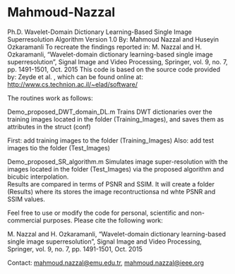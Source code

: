 # Mahmoud-Nazzal
Ph.D.
Wavelet-Domain Dictionary Learning-Based Single Image Superresolution Algorithm
Version 1.0
By: Mahmoud Nazzal and Huseyin Ozkaramanli
To recreate the findings reported in: 
M. Nazzal and H. Ozkaramanli, “Wavelet-domain dictionary learning-based single  image superresolution”, Signal Image and Video Processing, 
Springer, vol.  9, no. 7, pp. 1491-1501, Oct. 2015
This code is based on the source code provided by: Zeyde et al. , which can be found online at: http://www.cs.technion.ac.il/~elad/software/

The routines work as follows:

Demo_proposed_DWT_domain_DL.m
Trains DWT dictionaries over the training images located in the folder (Training_Images), and saves them as attributes in the struct (conf)

First: add training images to the folder (Training_Images)
Also: add test images tio the folder (Test_Images)

Demo_proposed_SR_algorithm.m
Simulates image super-resolution with the images located in the folder (Test_Images) via the proposed algorithm and bicubic interpolation.  
Results are compared in terms of PSNR and SSIM. It will create a folder (Results) where its stores the image recontructionsa nd whte PSNR 
and SSIM values.

Feel free to use or modify the code for personal, scientific and non-commercial purposes. Please cite the following work:

M. Nazzal and H. Ozkaramanli, “Wavelet-domain dictionary learning-based single image superresolution”, Signal Image and Video Processing,
Springer, vol. 9, no. 7, pp. 1491-1501, Oct. 2015

Contact: mahmoud.nazzal@emu.edu.tr, mahmoud.nazzal@ieee.org
